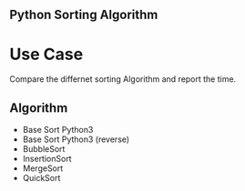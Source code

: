 ## Python Sorting Algorithm 

# Use Case 

Compare the differnet sorting Algorithm and report the time.

## Algorithm

* Base Sort Python3
* Base Sort Python3 (reverse)
* BubbleSort  
* InsertionSort 
* MergeSort  
* QuickSort  
